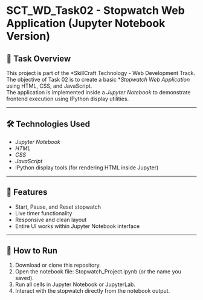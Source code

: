 # SCT_WD_Task02 - Stopwatch Web Application (Jupyter Notebook Version)

## 📌 Task Overview
This project is part of the *SkillCraft Technology - Web Development Track. The objective of Task 02 is to create a basic **Stopwatch Web Application* using HTML, CSS, and JavaScript.  
The application is implemented inside a *Jupyter Notebook* to demonstrate frontend execution using IPython display utilities.

---

## 🛠 Technologies Used
- *Jupyter Notebook*
- *HTML*
- *CSS*
- *JavaScript*
- IPython display tools (for rendering HTML inside Jupyter)

---

## 🚀 Features
- Start, Pause, and Reset stopwatch
- Live timer functionality
- Responsive and clean layout
- Entire UI works within Jupyter Notebook interface

---

## 🧪 How to Run
1. Download or clone this repository.
2. Open the notebook file: Stopwatch_Project.ipynb (or the name you saved).
3. Run all cells in Jupyter Notebook or JupyterLab.
4. Interact with the stopwatch directly from the notebook output.


